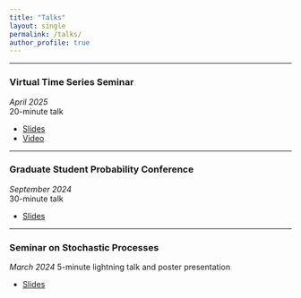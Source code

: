 ```yaml
---
title: "Talks"
layout: single
permalink: /talks/
author_profile: true
---
```


---

### Virtual Time Series Seminar  
*April 2025*  
20-minute talk 
- [Slides](/assets/files/talks/VTSS_HomogFusionVAR.pdf)
- [Video](https://www.youtube.com/watch?v=FKzCIg05AlM&t=55s)

---

### Graduate Student Probability Conference  
*September 2024*  
30-minute talk
- [Slides](/assets/files/talks/GSPC2024_Andreou.pdf)

---

### Seminar on Stochastic Processes
*March 2024*
5-minute lightning talk and poster presentation
- [Slides](/assets/files/talks/PanagiotisAndreou_SSP2024.pdf)
